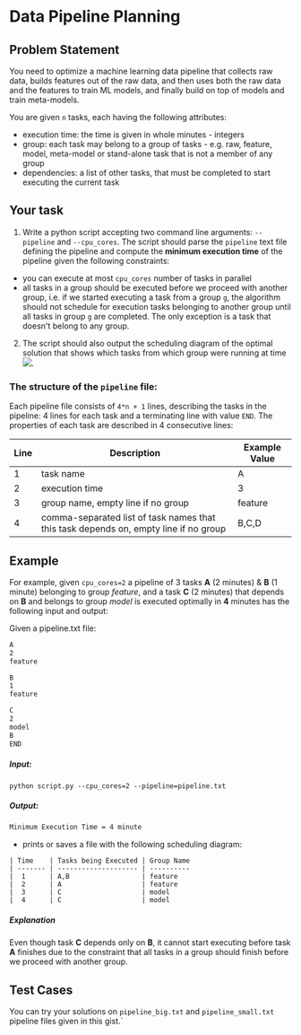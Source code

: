 # Data Pipeline Planning
## Problem Statement
You need to optimize a machine learning data pipeline that collects raw data, builds features out of the raw data, and then uses both the raw data and the features to train ML models, and finally build on top of models and train meta-models. 

You are given `n` tasks, each having the following attributes:

- execution time: the time is given in whole minutes - integers
- group: each task may belong to a group of tasks - e.g. raw, feature, model, meta-model or stand-alone task that is not a member of any group 
- dependencies: a list of other tasks, that must be completed to start executing the current task
## Your task

1. Write a python script accepting two command line arguments: `--pipeline` and `--cpu_cores`. The script should parse the `pipeline` text file defining the pipeline and compute the **minimum execution time** of the pipeline given the following constraints:
- you can execute at most `cpu_cores` number of tasks in parallel
- all tasks in a group should be executed before we proceed with another group, i.e. if we started executing a task from a group `g`, the algorithm should not schedule for execution tasks belonging to another group until all tasks in group `g` are completed. The only exception is a task that doesn't belong to any group.

2. The script should also output the scheduling diagram of the optimal solution that shows which tasks from which group were running at time <img src="https://render.githubusercontent.com/render/math?math=t">.


### The structure of the  `pipeline` file:

Each pipeline file consists of `4*n + 1` lines, describing the tasks in the pipeline: 4 lines for each task and a terminating line with value `END`. The properties of each task  are described in 4 consecutive lines:

| Line    | Description                                                   | Example Value
| ------- | ------------| ---------------
|  1      | task name                                                     | A
|  2      | execution time                                                | 3
|  3      | group name, empty line if no group                            | feature
|  4      | comma-separated list of task names that this task depends on, empty line if no group  | B,C,D


## Example

For example, given `cpu_cores=2` a pipeline of 3 tasks **A** (2 minutes) & **B** (1 minute) belonging to group $feature$, and a task **C** (2 minutes) that depends on **B**  and belongs to group $model$ is executed optimally in **4** minutes has the following input and output:

Given a pipeline.txt file:
```txt
A
2
feature

B
1
feature

C
2
model
B
END
```

##### Input:
`python script.py --cpu_cores=2 --pipeline=pipeline.txt`
    
##### Output: 
```sh
Minimum Execution Time = 4 minute
```
- prints or saves a file with the following scheduling diagram:

```
| Time    | Tasks being Executed | Group Name
| ------- | -------------------- | ----------
|  1      | A,B                  | feature                         
|  2      | A                    | feature
|  3      | C                    | model
|  4      | C                    | model

```

##### Explanation

Even though task **C** depends only on **B**, it cannot start executing before task **A** finishes due to the constraint that all tasks in a group should finish before we proceed with another group.


## Test Cases

You can try your solutions on `pipeline_big.txt` and `pipeline_small.txt` pipeline files given in this gist.`
